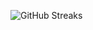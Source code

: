![GitHub Streaks](https://github-streaks-mqc9.onrender.com/streak/happilli/image?theme=midnight&cache_bust=1743673250&lang=ja)
